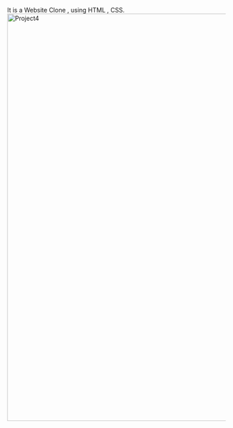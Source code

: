 It is a Website Clone , using HTML , CSS.
<img width="938" alt="Project4" src="https://github.com/user-attachments/assets/a371733f-4622-475b-8147-4130cc1f8625">
